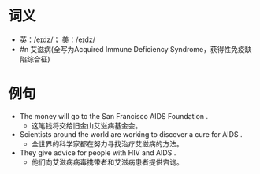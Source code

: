 # 词义
- 英：/eɪdz/； 美：/eɪdz/
- #n 艾滋病(全写为Acquired Immune Deficiency Syndrome，获得性免疫缺陷综合征)
# 例句
- The money will go to the San Francisco AIDS Foundation .
	- 这笔钱将交给旧金山艾滋病基金会。
- Scientists around the world are working to discover a cure for AIDS .
	- 全世界的科学家都在努力寻找治疗艾滋病的方法。
- They give advice for people with HIV and AIDS .
	- 他们向艾滋病病毒携带者和艾滋病患者提供咨询。
